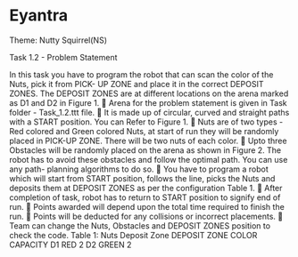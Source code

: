 # Eyantra
Theme: Nutty Squirrel(NS)

Task 1.2 - Problem Statement

In this task you have to program the robot that can scan the color of the Nuts, pick it from PICK- UP ZONE and place it in the correct DEPOSIT ZONES. The DEPOSIT ZONES are at different
locations on the arena marked as D1 and D2 in Figure 1. 
 Arena for the problem statement is given in Task folder - Task_1.2.ttt file. 
 It is made up of circular, curved and straight paths with a START position. You can
Refer to Figure 1.
 Nuts are of two types - Red colored and Green colored Nuts, at start of run they will be
randomly placed in PICK-UP ZONE. There will be two nuts of each color.
 Upto three Obstacles will be randomly placed on the arena as shown in Figure 2. The
robot has to avoid these obstacles and follow the optimal path. You can use any path- planning algorithms to do so.
 You have to program a robot which will start from START position, follows the line, picks the Nuts and deposits them at DEPOSIT ZONES as per the configuration Table 1.
 After completion of task, robot has to return to START position to signify end of run. 
 Points awarded will depend upon the total time required to finish the run.
 Points will be deducted for any collisions or incorrect placements.
 Team can change the Nuts, Obstacles and DEPOSIT ZONES position to check the code. Table 1: Nuts Deposit Zone
DEPOSIT ZONE              COLOR                CAPACITY
D1                         RED                     2
D2                         GREEN                   2
